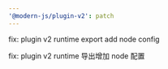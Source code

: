 ```yaml
---
'@modern-js/plugin-v2': patch
---
```


fix: plugin v2 runtime export add node config

fix: plugin v2 runtime 导出增加 node 配置

